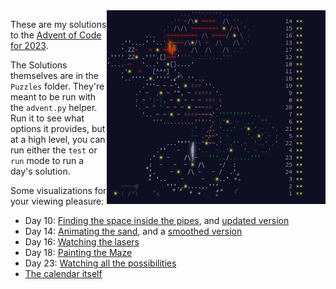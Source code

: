 <img align="right" width="350" height="310" src="https://raw.githubusercontent.com/seligman/aoc/master/2023/Puzzles/main_page_small.png">

These are my solutions to the [Advent of Code for 2023](https://adventofcode.com/2023).

The Solutions themselves are in the `Puzzles` folder.  They're meant to be run with the `advent.py` helper.  Run it to see what options it provides, but at a high level, you can run either the `test` or `run` mode to run a day's solution.

Some visualizations for your viewing pleasure:

* Day 10: [Finding the space inside the pipes](https://youtu.be/DYrIH225wHs), and [updated version](https://youtu.be/-vaIkRA1w9k)
* Day 14: [Animating the sand](https://youtu.be/5EWSnlYrt_0), and a [smoothed version](https://youtu.be/qvfBEnJZfsU)
* Day 16: [Watching the lasers](https://youtu.be/1KsEUjXK9_s)
* Day 18: [Painting the Maze](https://youtu.be/3eFCQ2M4xf0)
* Day 23: [Watching all the possibilities](https://youtu.be/bcK-ThfHx9o)
* [The calendar itself](https://youtu.be/EYtkMaH6xQY)
